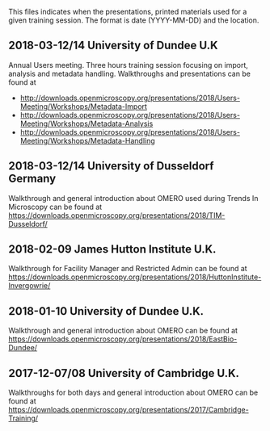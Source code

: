 This files indicates when the presentations, printed materials
used for a given training session.
The format is date (YYYY-MM-DD) and the location.

2018-03-12/14 University of Dundee U.K
----------------------------------------------
Annual Users meeting. Three hours training session focusing on import,
analysis and metadata handling.
Walkthroughs and presentations can be found at
 * http://downloads.openmicroscopy.org/presentations/2018/Users-Meeting/Workshops/Metadata-Import
 * http://downloads.openmicroscopy.org/presentations/2018/Users-Meeting/Workshops/Metadata-Analysis
 * http://downloads.openmicroscopy.org/presentations/2018/Users-Meeting/Workshops/Metadata-Handling


2018-03-12/14 University of Dusseldorf Germany
----------------------------------------------
Walkthrough and general introduction about OMERO used during Trends In Microscopy
can be found at https://downloads.openmicroscopy.org/presentations/2018/TIM-Dusseldorf/

2018-02-09 James Hutton Institute U.K.
--------------------------------------
Walkthrough for Facility Manager and Restricted Admin
can be found at https://downloads.openmicroscopy.org/presentations/2018/HuttonInstitute-Invergowrie/

2018-01-10 University of Dundee U.K.
------------------------------------
Walkthrough and general introduction about OMERO
can be found at https://downloads.openmicroscopy.org/presentations/2018/EastBio-Dundee/

2017-12-07/08 University of Cambridge U.K.
------------------------------------------
Walkthroughs for both days and general introduction about OMERO
can be found at https://downloads.openmicroscopy.org/presentations/2017/Cambridge-Training/
